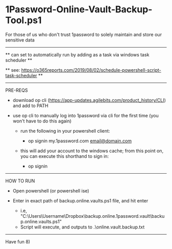 # 1Password-Online-Vault-Backup-Tool.ps1

For those of us who don't trust 1password to solely maintain and store our sensitive data

------------------------------------

** can set to automatically run by adding as a task via windows task scheduler **

** see: https://o365reports.com/2019/08/02/schedule-powershell-script-task-scheduler **

------------------------------------

 PRE-REQS                     

 * download op cli (https://app-updates.agilebits.com/product_history/CLI) and add to PATH

 * use op cli to manually log into 1password via cli for the first time (you won't have to do this again)
   
   * run the following in your powershell client: 
        
     * op signin my.1password.com email@domain.com

   * this will add your account to the windows cache; from this point on, you can execute this shorthand to sign in: 
        
     * op signin

------------------------------------

 HOW TO RUN

- Open powershell (or powershell ise)

- Enter in exact path of backup.online.vaults.ps1 file, and hit enter 
  * i.e, "C:\Users\Username\Dropbox\backup.online.1password.vault\backup.online.vaults.ps1"
  * Script will execute, and outputs to .\online.vault.backup.txt

------------------------------------

Have fun 8)
